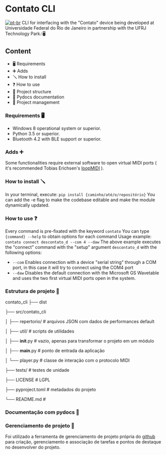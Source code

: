 # Contato CLI
[![pt-br](https://img.shields.io/badge/lang-pt--br-green.svg)](README.md)
CLI for interfacing with the "Contato" device being developed at Universidade Federal do Rio de Janeiro in partnership with the UFRJ Technology Park🎶🖥️ 

## Content
* 🖥️ Requirements
* ➕ Adds
* 🪛 How to install 
* ❓ How to use
* 📁 Project structure
* 📄 Pydocs documentation
* 📌 Project management

### Requirements 🖥️
* Windows 8 operational system or superior.
* Python 3.5 or superior.
* Bluetooth 4.2 with BLE support or superior.

### Adds ➕
Some functionalities require external software to open virtual MIDI ports ( it's recommended Tobias Erichsen's [loopMIDI](https://www.tobias-erichsen.de/software/loopmidi.html) ).

### How to install 🪛
In your terminal, execute:
`pip install {caminho/até/o/repositório}`
You can add the -e flag to make the codebase editable and make the module dynamically updated.

### How to use ❓
Every command is pre-fixated with the keyword `contato`
You can type `{command} --help` to obtain options for each command
Usage example:
`contato connect descontato_d --com 4 --daw`
The above example executes the "connect" command with the "setup" argument `descontato_d` with the following options: 
* `--com` Enables connection with a device "serial string" through a COM port, in this case it will try to connect using the COM4 port
* `--daw` Disables the default connection with the Microsoft GS Wavetable and uses the two first virtual MIDI ports open in the system.

### Estrutura de projeto 📁 

contato_cli
├── dist

├── src/contato_cli

│ ├── repertorio/ # arquivos JSON com dados de performances default

│ ├── util/ # scripts de utilidades

│ ├── __init__.py # vazio, apenas para transformar o projeto em um módulo

│ ├── __main__.py # ponto de entrada da aplicação

│ └── player.py # classe de interação com o protocolo MIDI

├── tests/ # testes de unidade 

├── LICENSE # LGPL

├── pyproject.toml # metadados do projeto

└── README.md #

### Documentação com pydocs 📄

### Gerenciamento de projeto 📌
Foi utilizado a ferramenta de gerenciamento de projeto própria do [github](https://github.com/users/partitura-encenada/projects/2) para criação, gerenciamento e associação de tarefas e pontos de destaque no desenvolver do projeto.




